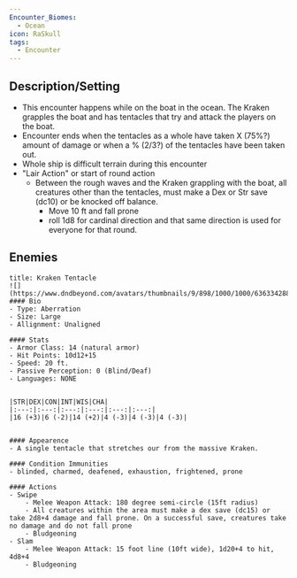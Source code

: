 ```yaml
---
Encounter_Biomes:
  - Ocean
icon: RaSkull
tags:
  - Encounter
---
```

## Description/Setting
- This encounter happens while on the boat in the ocean. The Kraken grapples the boat and has tentacles that try and attack the players on the boat. 
- Encounter ends when the tentacles as a whole have taken X (75%?) amount of damage or when a % (2/3?) of the tentacles have been taken out. 
- Whole ship is difficult terrain during this encounter
- "Lair Action" or start of round action
	- Between the rough waves and the Kraken grappling with the boat, all creatures other than the tentacles, must make a Dex or Str save (dc10) or be knocked off balance.
		- Move 10 ft and fall prone
		- roll 1d8 for cardinal direction and that same direction is used for everyone for that round.


## Enemies

```ad-statblock
title: Kraken Tentacle 
![](https://www.dndbeyond.com/avatars/thumbnails/9/898/1000/1000/636334288003435302.jpeg)
#### Bio
- Type: Aberration
- Size: Large
- Allignment: Unaligned 

#### Stats
- Armor Class: 14 (natural armor)
- Hit Points: 10d12+15
- Speed: 20 ft.
- Passive Perception: 0 (Blind/Deaf)
- Languages: NONE


|STR|DEX|CON|INT|WIS|CHA|
|:---:|:---:|:---:|:---:|:---:|:---:|
|16 (+3)|6 (-2)|14 (+2)|4 (-3)|4 (-3)|4 (-3)|


#### Appearence
- A single tentacle that stretches our from the massive Kraken. 

#### Condition Immunities 
- blinded, charmed, deafened, exhaustion, frightened, prone

#### Actions
- Swipe
	- Melee Weapon Attack: 180 degree semi-circle (15ft radius)
	- All creatures within the area must make a dex save (dc15) or take 2d8+4 damage and fall prone. On a successful save, creatures take no damage and do not fall prone
	- Bludgeoning 
- Slam
	- Melee Weapon Attack: 15 foot line (10ft wide), 1d20+4 to hit, 4d8+4
	- Bludgeoning 

```




